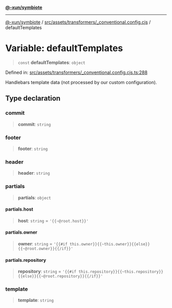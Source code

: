 [**@-xun/symbiote**](../../../../../README.md)

***

[@-xun/symbiote](../../../../../README.md) / [src/assets/transformers/\_conventional.config.cjs](../README.md) / defaultTemplates

# Variable: defaultTemplates

> `const` **defaultTemplates**: `object`

Defined in: [src/assets/transformers/\_conventional.config.cjs.ts:288](https://github.com/Xunnamius/symbiote/blob/cfd701ad0628c5e146048c1316e66e821d0bb3c4/src/assets/transformers/_conventional.config.cjs.ts#L288)

Handlebars template data (not processed by our custom configuration).

## Type declaration

### commit

> **commit**: `string`

### footer

> **footer**: `string`

### header

> **header**: `string`

### partials

> **partials**: `object`

#### partials.host

> **host**: `string` = `'{{~@root.host}}'`

#### partials.owner

> **owner**: `string` = `'{{#if this.owner}}{{~this.owner}}{{else}}{{~@root.owner}}{{/if}}'`

#### partials.repository

> **repository**: `string` = `'{{#if this.repository}}{{~this.repository}}{{else}}{{~@root.repository}}{{/if}}'`

### template

> **template**: `string`
